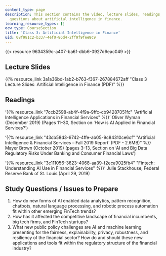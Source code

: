 ```yaml
---
content_type: page
description: This section contains the video, lecture slides, readings, and study
  questions about artificial intelligence in finance.
learning_resource_types: []
ocw_type: CourseSection
title: 'Class 3: Artificial Intelligence in Finance'
uid: 08f981c2-b337-4ef0-86d4-2ff9f9fee8c9
---
```


{{< resource 9634359c-a407-ba6f-dbb6-0927d6eac049 >}}

Lecture Slides
--------------

{{% resource_link 3a1a36bd-1ab2-b763-f367-267884672aff "Class 3 Lecture Slides: Artificial Intelligence in Finance (PDF)" %}}

Readings
--------

‘{{% resource_link "7ccb2598-ab4f-4f9a-9ffc-cb94287051fc" "Artificial Intelligence Applications in Financial Services" %}}’ Oliver Wyman (December 2019) (Pages 11–30, Section on ‘How is AI Applied in Financial Services?’)

‘{{% resource_link "43cb58d3-9742-4ffe-ab05-9c84310ce6cf" "Artificial Intelligence & Financial Services – Fall 2019 Report’ (PDF - 2.6MB)" %}} Mayer Brown (October 2019) (pages 3–13, Section on ‘AI and Big Data Regulatory Risks Under Banking and Consumer Financial Laws’)

‘{{% resource_link "3c111056-3623-4068-aa39-f2eca9025fb4" "Fintech: Understanding AI Use in Financial Services" %}}’ Julie Stackhouse, Federal Reserve Bank of St. Louis (April 29, 2019)

Study Questions / Issues to Prepare
-----------------------------------

1.  How do new forms of AI enabled data analytics, pattern recognition, chatbots, natural language processing, and robotic process automation fit within other emerging FinTech trends?
2.  How has it affected the competitive landscape of financial incumbents, big tech firms, and FinTech startups?
3.  What new public policy challenges are AI and machine learning presenting for the fairness, explainability, privacy, robustness, and resiliency of the financial sector? How do and should these new applications and tools fit within the regulatory structure of the financial industry?